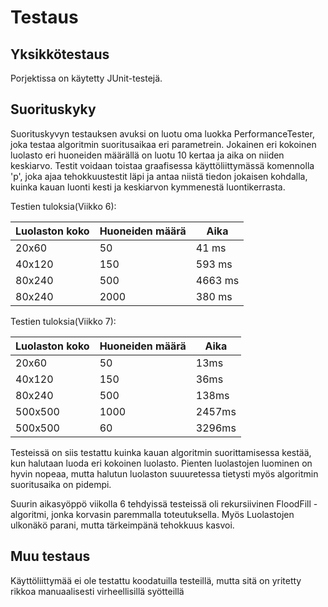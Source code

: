 # Testaus


## Yksikkötestaus

Porjektissa on käytetty JUnit-testejä.

## Suorituskyky

Suorituskyvyn testauksen avuksi on luotu oma luokka PerformanceTester, joka testaa algoritmin suoritusaikaa eri parametrein. 
Jokainen eri kokoinen luolasto eri huoneiden määrällä on luotu 10 kertaa ja aika on niiden keskiarvo.
Testit voidaan toistaa graafisessa käyttöliittymässä komennolla 'p', joka ajaa tehokkuustestit läpi ja antaa niistä tiedon jokaisen kohdalla, kuinka kauan luonti kesti ja keskiarvon kymmenestä luontikerrasta.

Testien tuloksia(Viikko 6):

|Luolaston koko|Huoneiden määrä|Aika|
|-----|-----|-----|
|20x60 |50|41 ms|
|40x120|150|593 ms|
|80x240|500|4663 ms|
|80x240|2000|380 ms|

Testien tuloksia(Viikko 7):

|Luolaston koko|Huoneiden määrä|Aika|
|------|------|------|
|20x60|50|13ms|
|40x120|150|36ms|
|80x240|500|138ms|
|500x500|1000|2457ms|
|500x500|60|3296ms|


Testeissä on siis testattu kuinka kauan algoritmin suorittamisessa kestää, kun halutaan luoda eri kokoinen luolasto.
Pienten luolastojen luominen on hyvin nopeaa, mutta halutun luolaston suuuretessa tietysti myös algoritmin suoritusaika on 
pidempi.

Suurin aikasyöppö viikolla 6 tehdyissä testeissä oli rekursiivinen FloodFill -algoritmi, jonka korvasin paremmalla toteutuksella. Myös Luolastojen ulkonäkö parani, mutta tärkeimpänä tehokkuus kasvoi.


## Muu testaus

Käyttöliittymää ei ole testattu koodatuilla testeillä, mutta sitä on yritetty rikkoa manuaalisesti virheellisillä syötteillä
